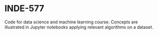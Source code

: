 # INDE-577
Code for data science and machine learning course. Concepts are illustrated in Jupyter notebooks applying relevant algorithms on a dataset.
